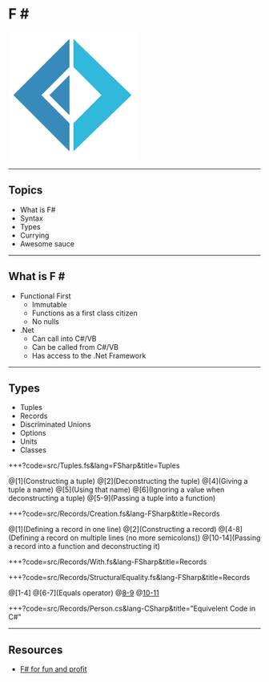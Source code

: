 # F &#35;

![logo](assets/logo.png)

---

## Topics

* What is F#
* Syntax
* Types
* Currying
* Awesome sauce

---

## What is F &#35;

* Functional First
  * Immutable
  * Functions as a first class citizen
  * No nulls
* .Net
  * Can call into C#/VB
  * Can be called from C#/VB
  * Has access to the .Net Framework

---

## Types

* Tuples
* Records
* Discriminated Unions
* Options
* Units
* Classes

+++?code=src/Tuples.fs&lang=FSharp&title=Tuples

@[1](Constructing a tuple)
@[2](Deconstructing the tuple)
@[4](Giving a tuple a name)
@[5](Using that name)
@[6](Ignoring a value when deconstructing a tuple)
@[5-9](Passing a tuple into a function)

+++?code=src/Records/Creation.fs&lang-FSharp&title=Records

@[1](Defining a record in one line)
@[2](Constructing a record)
@[4-8](Defining a record on multiple lines (no more semicolons))
@[10-14](Passing a record into a function and deconstructing it)

+++?code=src/Records/With.fs&lang-FSharp&title=Records

+++?code=src/Records/StructuralEquality.fs&lang-FSharp&title=Records

@[1-4]
@[6-7](Equals operator)
@[8-9](Object.Equals)
@[10-11](Object.ReferenceEquals)

+++?code=src/Records/Person.cs&lang-CSharp&title="Equivelent Code in C#"

---

## Resources

* [F# for fun and profit](https://fsharpforfunandprofit.com)
